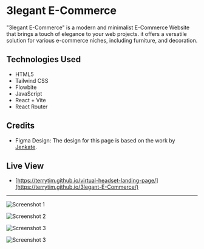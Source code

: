# 3legant E-Commerce

"3legant E-Commerce" is a modern and minimalist E-Commerce Website that brings a touch of elegance to your web projects. it offers a versatile solution for various e-commerce niches, including furniture, and decoration.

## Technologies Used

- HTML5
- Tailwind CSS
- Flowbite
- JavaScript
- React + Vite
- React Router

## Credits

- Figma Design: The design for this page is based on the work by [Jenkate](https://www.figma.com/community/file/1299098199775509142).

## Live View
- [https://terrytim.github.io/virtual-headset-landing-page/](https://terrytim.github.io/3legant-E-Commerce/)

---

![Screenshot 1](screenshot/Screenshot-1.jpg)

![Screenshot 2](screenshot/Screenshot-2.jpg)

![Screenshot 3](screenshot/Screenshot-3.jpg)

![Screenshot 3](screenshot/Screenshot-4.jpg)
